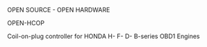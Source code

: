 OPEN SOURCE - OPEN HARDWARE

OPEN-HCOP

Coil-on-plug controller for HONDA H- F- D- B-series OBD1 Engines


